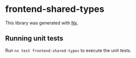 # frontend-shared-types

This library was generated with [Nx](https://nx.dev).

## Running unit tests

Run `nx test frontend-shared-types` to execute the unit tests.
